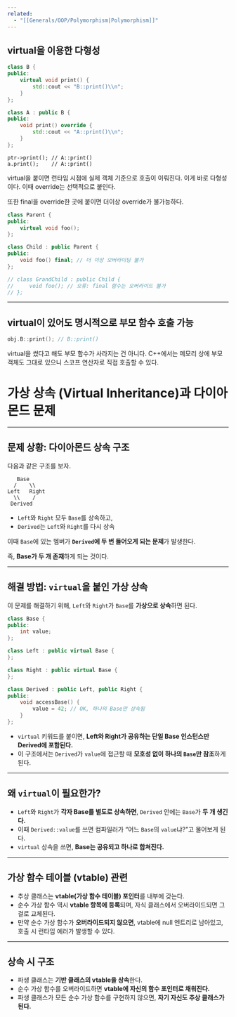 ```yaml
---
related:
  - "[[Generals/OOP/Polymorphism|Polymorphism]]"
---
```

## virtual을 이용한 다형성

```cpp
class B {
public:
    virtual void print() {
        std::cout << "B::print()\\n";
    }
};

class A : public B {
public:
    void print() override {
        std::cout << "A::print()\\n";
    }
};
```

```
ptr->print(); // A::print()
a.print();    // A::print()
```

virtual을 붙이면 런타임 시점에 실제 객체 기준으로 호출이 이뤄진다. 이게 바로 다형성이다. 이때 override는 선택적으로 붙인다.

또한 final을 override한 곳에 붙이면 더이상 override가 불가능하다.

```cpp
class Parent {
public:
    virtual void foo();
};

class Child : public Parent {
public:
    void foo() final; // 더 이상 오버라이딩 불가
};

// class GrandChild : public Child {
//     void foo(); // 오류: final 함수는 오버라이드 불가
// };
```

---

## virtual이 있어도 명시적으로 부모 함수 호출 가능

```cpp
obj.B::print(); // B::print()
```

virtual을 썼다고 해도 부모 함수가 사라지는 건 아니다. C++에서는 메모리 상에 부모 객체도 그대로 있으니 스코프 연산자로 직접 호출할 수 있다.

# 가상 상속 (Virtual Inheritance)과 다이아몬드 문제

---

## 문제 상황: 다이아몬드 상속 구조

다음과 같은 구조를 보자.

```
   Base
  /    \\
Left   Right
  \\    /
 Derived
```

- `Left`와 `Right` 모두 `Base`를 상속하고,
- `Derived`는 `Left`와 `Right`를 다시 상속

이때 `Base`에 있는 멤버가 **`Derived`에 두 번 들어오게 되는 문제**가 발생한다.

즉, **Base가 두 개 존재**하게 되는 것이다.

---

## 해결 방법: `virtual`을 붙인 가상 상속

이 문제를 해결하기 위해, `Left`와 `Right`가 `Base`를 **가상으로 상속**하면 된다.

```cpp
class Base {
public:
    int value;
};

class Left : public virtual Base {
};

class Right : public virtual Base {
};

class Derived : public Left, public Right {
public:
    void accessBase() {
        value = 42; // OK, 하나의 Base만 상속됨
    }
};
```

- `virtual` 키워드를 붙이면, **Left와 Right가 공유하는 단일 Base 인스턴스만 Derived에 포함된다.**
- 이 구조에서는 `Derived`가 `value`에 접근할 때 **모호성 없이 하나의 `Base`만 참조**하게 된다.

---

## 왜 `virtual`이 필요한가?

- `Left`와 `Right`가 **각자 Base를 별도로 상속하면**, `Derived` 안에는 `Base`가 **두 개 생긴다.**
- 이때 `Derived::value`를 쓰면 컴파일러가 “어느 `Base`의 `value`냐?”고 물어보게 된다.
- `virtual` 상속을 쓰면, **Base는 공유되고 하나로 합쳐진다.**

---

## 가상 함수 테이블 (vtable) 관련

- 추상 클래스는 **vtable(가상 함수 테이블) 포인터**를 내부에 갖는다.
- 순수 가상 함수 역시 **vtable 항목에 등록**되며, 자식 클래스에서 오버라이드되면 그걸로 교체된다.
- 만약 순수 가상 함수가 **오버라이드되지 않으면**, vtable에 null 엔트리로 남아있고, 호출 시 런타임 에러가 발생할 수 있다.

---

## 상속 시 구조

- 파생 클래스는 **기반 클래스의 vtable을 상속**한다.
- 순수 가상 함수를 오버라이드하면 **vtable에 자신의 함수 포인터로 채워진다.**
- 파생 클래스가 모든 순수 가상 함수를 구현하지 않으면, **자기 자신도 추상 클래스가 된다.**
